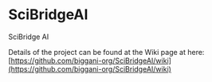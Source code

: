 # SciBridgeAI
SciBridge AI

Details of the project can be found at the Wiki page at here: [https://github.com/biggani-org/SciBridgeAI/wiki](https://github.com/biggani-org/SciBridgeAI/wiki)  

